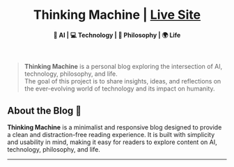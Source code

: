 <h1 align=center>Thinking Machine | <a href="https://jack5316.github.io/Thinking-Machine/" rel="nofollow">Live Site</a></h1>

<h4 align=center>🤖 AI | 💻 Technology | 🧠 Philosophy | 🌍 Life</h4>
<br>

> **Thinking Machine** is a personal blog exploring the intersection of AI, technology, philosophy, and life.<br>
> The goal of this project is to share insights, ideas, and reflections on the ever-evolving world of technology and its impact on humanity.


## About the Blog 🚀

**Thinking Machine** is a minimalist and responsive blog designed to provide a clean and distraction-free reading experience. It is built with simplicity and usability in mind, making it easy for readers to explore content on AI, technology, philosophy, and life.

---
